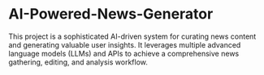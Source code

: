# AI-Powered-News-Generator
This project is a sophisticated AI-driven system for curating news content and generating valuable user insights. It leverages multiple advanced language models (LLMs) and APIs to achieve a comprehensive news gathering, editing, and analysis workflow.
